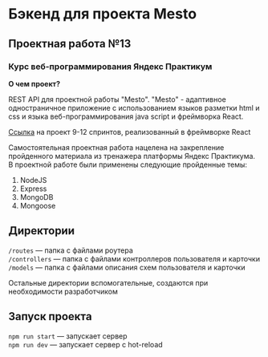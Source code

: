 # Бэкенд для проекта Mesto 

## Проектная работа №13

###  Курс веб-программирования Яндекс Практикум 

**О чем проект?** 

REST API для проектной работы "Mesto". "Mesto" - адаптивное одностраничное приложение с использованием языков разметки html и css и языка веб-программирования java script и фреймворка React.

[Ссылка](https://github.com/JuliaMacFiurst/react-mesto-auth) на проект 9-12 спринтов, реализованный в фреймворке React

Самостоятельная проектная работа нацелена на закрепление пройденного материала из тренажера платформы Яндекс Практикума. В проектной работе были применены следующие пройденные темы: 

1. NodeJS
2. Express
3. MongoDB
4. Mongoose


## Директории

`/routes` — папка с файлами роутера  
`/controllers` — папка с файлами контроллеров пользователя и карточки   
`/models` — папка с файлами описания схем пользователя и карточки  
  
Остальные директории вспомогательные, создаются при необходимости разработчиком

## Запуск проекта

`npm run start` — запускает сервер   
`npm run dev` — запускает сервер с hot-reload
